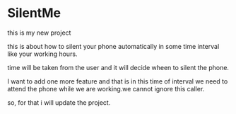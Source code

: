 # SilentMe
this is my new project

this is about how to silent your phone automatically in some time interval like your working hours.

time will be taken from the user and it will  decide wheen to silent the phone.

I want to add one more feature and that is in this time of interval we need to attend the phone while we are working.we cannot ignore this 
caller. 

so, for that i will update the project.


